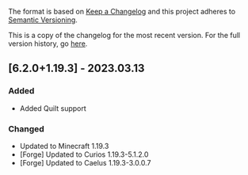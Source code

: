 The format is based on [Keep a Changelog](http://keepachangelog.com/en/1.0.0/) and this project adheres to [Semantic Versioning](http://semver.org/spec/v2.0.0.html).

This is a copy of the changelog for the most recent version. For the full version history, go [here](https://github.com/illusivesoulworks/elytraslot/blob/1.19.x/CHANGELOG.md).

## [6.2.0+1.19.3] - 2023.03.13
### Added
- Added Quilt support
### Changed
- Updated to Minecraft 1.19.3
- [Forge] Updated to Curios 1.19.3-5.1.2.0
- [Forge] Updated to Caelus 1.19.3-3.0.0.7
